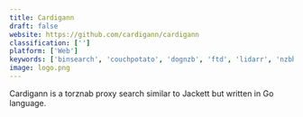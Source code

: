 ```yaml
---
title: Cardigann
draft: false 
website: https://github.com/cardigann/cardigann
classification: ['']
platform: ['Web']
keywords: ['binsearch', 'couchpotato', 'dognzb', 'ftd', 'lidarr', 'nzbhydra2', 'nzbindex', 'nzbgeek', 'newzleech', 'newznab_classic', 'ombi', 'radarr', 'spotnet', 'spotweb', 'usenet-crawler', 'nzbplanet', 'nzbwolf']
image: logo.png
---
```

Cardigann is a torznab proxy search similar to Jackett but written in Go language.